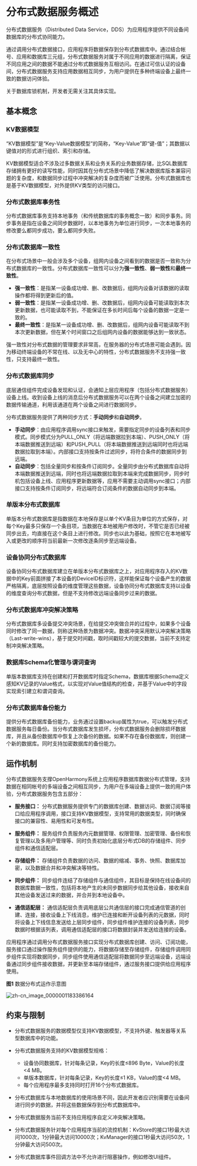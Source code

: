 # 分布式数据服务概述

分布式数据服务（Distributed Data Service，DDS）为应用程序提供不同设备间数据库的分布式协同能力。

通过调用分布式数据接口，应用程序将数据保存到分布式数据库中。通过结合帐号、应用和数据库三元组，分布式数据服务对属于不同应用的数据进行隔离，保证不同应用之间的数据不能通过分布式数据服务互相访问。在通过可信认证的设备间，分布式数据服务支持应用数据相互同步，为用户提供在多种终端设备上最终一致的数据访问体验。

关于数据库锁机制，开发者无需关注其具体实现。


## 基本概念

### KV数据模型

“KV数据模型”是“Key-Value数据模型”的简称，“Key-Value”即“键-值”；其数据以键值对的形式进行组织、索引和存储。

KV数据模型适合不涉及过多数据关系和业务关系的业务数据存储，比SQL数据库存储拥有更好的读写性能，同时因其在分布式场景中降低了解决数据库版本兼容问题的复杂度，和数据同步过程中冲突解决的复杂度而被广泛使用。分布式数据库也是基于KV数据模型，对外提供KV类型的访问接口。

### 分布式数据库事务性

分布式数据库事务支持本地事务（和传统数据库的事务概念一致）和同步事务。同步事务是指在设备之间同步数据时，以本地事务为单位进行同步，一次本地事务的修改要么都同步成功，要么都同步失败。

### 分布式数据库一致性

在分布式场景中一般会涉及多个设备，组网内设备之间看到的数据是否一致称为分布式数据库的一致性。分布式数据库一致性可以分为**强一致性**、**弱一致性**和**最终一致性**。

- **强一致性**：是指某一设备成功增、删、改数据后，组网内设备对该数据的读取操作都将得到更新后的值。
- **弱一致性**：是指某一设备成功增、删、改数据后，组网内设备可能读取到本次更新数据，也可能读取不到，不能保证在多长时间后每个设备的数据一定是一致的。
- **最终一致性**：是指某一设备成功增、删、改数据后，组网内设备可能读取不到本次更新数据，但在某个时间窗口之后组网内设备的数据能够达到一致状态。

强一致性对分布式数据的管理要求非常高，在服务器的分布式场景可能会遇到。因为移动终端设备的不常在线、以及无中心的特性，分布式数据服务不支持强一致性，只支持最终一致性。

### 分布式数据库同步

底层通信组件完成设备发现和认证，会通知上层应用程序（包括分布式数据服务）设备上线。收到设备上线的消息后分布式数据服务可以在两个设备之间建立加密的数据传输通道，利用该通道在两个设备之间进行数据同步。

分布式数据服务提供了两种同步方式：**手动同步**和**自动同步**。

- **手动同步**：由应用程序调用sync接口来触发，需要指定同步的设备列表和同步模式。同步模式分为PULL_ONLY（将远端数据拉到本端）、PUSH_ONLY（将本端数据推送到远端）和PUSH_PULL（将本端数据推送到远端同时也将远端数据拉取到本端）。内部接口支持按条件过滤同步，将符合条件的数据同步到远端。
- **自动同步**：包括全量同步和按条件订阅同步。全量同步由分布式数据库自动将本端数据推送到远端，同时也将远端数据拉取到本端来完成数据同步，同步时机包括设备上线、应用程序更新数据等，应用不需要主动调用sync接口；内部接口支持按条件订阅同步，将远端符合订阅条件的数据自动同步到本端。

### 单版本分布式数据库

单版本分布式数据库是指数据在本地保存是以单个KV条目为单位的方式保存，对每个Key最多只保存一个条目项，当数据在本地被用户修改时，不管它是否已经被同步出去，均直接在这个条目上进行修改。同步也以此为基础，按照它在本地被写入或更改的顺序将当前最新一次修改逐条同步至远端设备。

### 设备协同分布式数据库

设备协同分布式数据库建立在单版本分布式数据库之上，对应用程序存入的KV数据中的Key前面拼接了本设备的DeviceID标识符，这样能保证每个设备产生的数据严格隔离，底层按照设备的维度管理这些数据，设备协同分布式数据库支持以设备的维度查询分布式数据，但是不支持修改远端设备同步过来的数据。

### 分布式数据库冲突解决策略

分布式数据库多设备提交冲突场景，在给提交冲突做合并的过程中，如果多个设备同时修改了同一数据，则称这种场景为数据冲突。数据冲突采用默认冲突解决策略（Last-write-wins），基于提交时间戳，取时间戳较大的提交数据，当前不支持定制冲突解决策略。

### 数据库Schema化管理与谓词查询

单版本数据库支持在创建和打开数据库时指定Schema，数据库根据Schema定义感知KV记录的Value格式，以实现对Value值结构的检查，并基于Value中的字段实现索引建立和谓词查询。

### 分布式数据库备份能力

  提供分布式数据库备份能力，业务通过设置backup属性为true，可以触发分布式数据服务每日备份。当分布式数据库发生损坏，分布式数据服务会删除损坏数据库，并且从备份数据库中恢复上次备份的数据。如果不存在备份数据库，则创建一个新的数据库。同时支持加密数据库的备份能力。


## 运作机制

分布式数据服务支撑OpenHarmony系统上应用程序数据库数据分布式管理，支持数据在相同帐号的多端设备之间相互同步，为用户在多端设备上提供一致的用户体验，分布式数据服务包含五部分：

- **服务接口：** 分布式数据服务提供专门的数据库创建、数据访问、数据订阅等接口给应用程序调用，接口支持KV数据模型，支持常用的数据类型，同时确保接口的兼容性、易用性和可发布性。

- **服务组件：** 服务组件负责服务内元数据管理、权限管理、加密管理、备份和恢复管理以及多用户管理等、同时负责初始化底层分布式DB的存储组件、同步组件和通信适配层。

- **存储组件：** 存储组件负责数据的访问、数据的缩减、事务、快照、数据库加密，以及数据合并和冲突解决等特性。

- **同步组件：** 同步组件连结了存储组件与通信组件，其目标是保持在线设备间的数据库数据一致性，包括将本地产生的未同步数据同步给其他设备，接收来自其他设备发送过来的数据，并合并到本地设备中。

- **通信适配层：** 通信适配层负责调用底层公共通信层的接口完成通信管道的创建、连接，接收设备上下线消息，维护已连接和断开设备列表的元数据，同时将设备上下线信息发送给上层同步组件，同步组件维护连接的设备列表，同步数据时根据该列表，调用通信适配层的接口将数据封装并发送给连接的设备。

应用程序通过调用分布式数据服务接口实现分布式数据库创建、访问、订阅功能，服务接口通过操作服务组件提供的能力，将数据存储至存储组件，存储组件调用同步组件实现将数据同步，同步组件使用通信适配层将数据同步至远端设备，远端设备通过同步组件接收数据，并更新至本端存储组件，通过服务接口提供给应用程序使用。


**图1** 数据分布式运作示意图


![zh-cn_image_0000001183386164](figures/zh-cn_image_0000001183386164.png)


## 约束与限制

- 分布式数据服务的数据模型仅支持KV数据模型，不支持外键、触发器等关系型数据库中的功能。

- 分布式数据服务支持的KV数据模型规格：

  - 设备协同数据库，针对每条记录，Key的长度≤896 Byte，Value的长度&lt;4 MB。
  - 单版本数据库，针对每条记录，Key的长度≤1 KB，Value的度&lt;4 MB。
  - 每个应用程序最多支持同时打开16个分布式数据库。

- 分布式数据库与本地数据库的使用场景不同，因此开发者应识别需要在设备间进行同步的数据，并将这些数据保存到分布式数据库中。

- 分布式数据服务当前不支持应用程序自定义冲突解决策略。

- 分布式数据服务针对每个应用程序当前的流控机制：KvStore的接口1秒最大访问1000次，1分钟最大访问10000次；KvManager的接口1秒最大访问50次，1分钟最大访问500次。

- 分布式数据库事件回调方法中不允许进行阻塞操作，例如修改UI组件。
